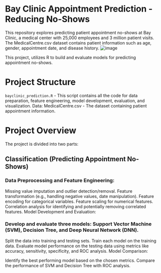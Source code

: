 # Bay Clinic Appointment Prediction - Reducing No-Shows
This repository explores predicting patient appointment no-shows at Bay Clinic, a medical center with 25,000 employees and 3 million patient visits. The MedicalCentre.csv dataset contains patient information such as age, gender, appointment date, and disease history.
![image](https://github.com/sarax0/clinic-no-show-prediction/assets/122404545/c325dd24-a8e7-4b61-bb76-e4435005d828)

This project, utilizes R to build and evaluate models for predicting appointment no-shows.

# Project Structure
```bayclinic_prediction.R``` - This script contains all the code for data preparation, feature engineering, model development, evaluation, and visualization.
Data: MedicalCentre.csv - The dataset containing patient appointment information.

# Project Overview
The project is divided into two parts:

## Classification (Predicting Appointment No-Shows)

### Data Preprocessing and Feature Engineering:

Missing value imputation and outlier detection/removal.
Feature transformation (e.g., handling negative values, date manipulation).
Feature encoding for categorical variables.
Feature scaling for numerical features.
Correlation analysis for identifying and potentially removing correlated features.
Model Development and Evaluation:

### Develop and evaluate three models: Support Vector Machine (SVM), Decision Tree, and Deep Neural Network (DNN).
Split the data into training and testing sets.
Train each model on the training data.
Evaluate model performance on the testing data using metrics like accuracy, sensitivity, specificity, and ROC analysis.
Model Comparison:

Identify the best performing model based on the chosen metrics.
Compare the performance of SVM and Decision Tree with ROC analysis.

